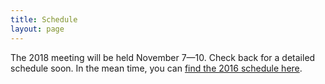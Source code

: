 ```yaml
---
title: Schedule
layout: page
---
```


The 2018 meeting will be held November 7—10. Check back for a detailed schedule soon. In the mean time, you can [find the 2016 schedule here](2016/schedule.html).
